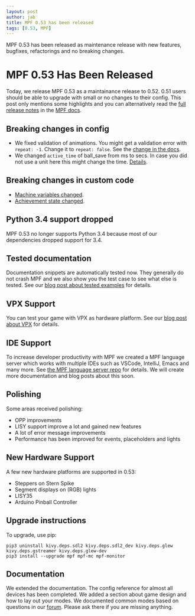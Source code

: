 ```yaml
---
layout: post
author: jab
title: MPF 0.53 has been released
tags: [0.53, MPF]
---
```

MPF 0.53 has been released as maintenance release with new features, bugfixes,
refactorings and no breaking changes.

MPF 0.53 Has Been Released
==========================

Today, we release MPF 0.53 as a maintainance release to 0.52.
0.51 users should be able to upgrade with small or no changes to their config.
This post only mentions some highlights and you can alternatively read the
[full release notes](http://docs.missionpinball.org/en/dev/versions/release_notes.html)
in the [MPF docs](http://docs.missionpinball.org).

Breaking changes in config
--------------------------

- We fixed validation of animations. You might get a validation error with
  `repeat: -1`. Change it to `repeat: false`. See the [change in the docs](https://github.com/missionpinball/mpf-docs/commit/6a141ec4434a0904d92f05bcbce1fe345513c018).
- We changed `active_time` of ball_save from ms to secs. In case you did not use a unit here this might change the time. [Details](https://github.com/missionpinball/mpf/pull/1463).

Breaking changes in custom code
-------------------------------

- [Machine variables changed](https://github.com/missionpinball/mpf/pull/1394).
- [Achievement state changed](https://github.com/missionpinball/mpf/pull/1429).


Python 3.4 support dropped
--------------------------

MPF 0.53 no longer supports Python 3.4 because most of our dependencies dropped
support for 3.4.

Tested documentation
--------------------

Documentation snippets are automatically tested now.
They generally do not crash MPF and we also show you the test case to see what else is tested.
See our [blog post about tested examples](http://missionpinball.org/2019/12/20/tested-example-in-the-docs.html) for details. 

VPX Support
-----------

You can test your game with VPX as hardware platform.
See our [blog post about VPX](http://missionpinball.org/2019/05/25/virtual-pinball-and-mpf.html) for details.

IDE Support
-----------

To increase developer productivity with MPF we created a MPF language server
which works with multiple IDEs such as VSCode, IntelliJ, Emacs and many more.
See [the MPF language server repo](https://github.com/missionpinball/mpf-ls/) for details.
We will create more documentation and blog posts about this soon.

Polishing
---------

Some areas received polishing:

* OPP improvements 
* LISY support improve a lot and gained new features
* A lot of error message improvements
* Performance has been improved for events, placeholders and lights

New Hardware Support
--------------------

A few new hardware platforms are supported in 0.53:

* Steppers on Stern Spike
* Segment displays on (RGB) lights
* LISY35
* Arduino Pinball Controller

Upgrade instructions
--------------------

To upgrade, use pip:

~~~~
pip3 uninstall kivy.deps.sdl2 kivy.deps.sdl2_dev kivy.deps.glew kivy.deps.gstreamer kivy.deps.glew-dev
pip3 install --upgrade mpf mpf-mc mpf-monitor
~~~~

Documentation
-------------

We extended the documentation.
The config reference for almost all devices has been completed.
We added a section about game design and how to lay out your modes.
We documented common modes based on questions in our [forum](https://groups.google.com/forum/#!forum/mpf-users).
Please ask there if you are missing anything.
